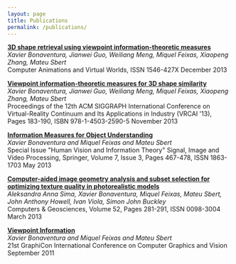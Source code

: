 ```yaml
---
layout: page
title: Publications
permalink: /publications/
---
```


[**3D shape retrieval using viewpoint information-theoretic measures**](http://onlinelibrary.wiley.com/doi/10.1002/cav.1566/abstract)  
*Xavier Bonaventura,  Jianwei Guo, Weiliang Meng, Miquel Feixas, Xiaopeng Zhang, Mateu Sbert*  
Computer Animations and Virtual Worlds, ISSN 1546-427X
December 2013

[**Viewpoint information-theoretic measures for 3D shape similarity**](http://dl.acm.org/citation.cfm?id=2534333)  
*Xavier Bonaventura,  Jianwei Guo, Weiliang Meng, Miquel Feixas, Xiaopeng Zhang, Mateu Sbert*  
Proceedings of the 12th ACM SIGGRAPH International Conference on Virtual-Reality Continuum and Its Applications in Industry (VRCAI '13), Pages 183-190, ISBN 978-1-4503-2590-5
November 2013

[**Information Measures for Object Understanding**](http://link.springer.com/article/10.1007/s11760-013-0449-y)  
*Xavier Bonaventura and Miquel Feixas and Mateu Sbert*  
Special Issue "Human Vision and Information Theory"
Signal, Image and Video Processing, Springer, Volume 7, Issue 3, Pages 467-478, ISSN 1863-1703
May 2013

[**Computer-aided image geometry analysis and subset selection for optimizing texture quality in photorealistic models**](http://www.sciencedirect.com/science/article/pii/S0098300412003743)  
*Aleksandra Anna Sima, Xavier Bonaventura,  Miquel Feixas, Mateu Sbert, John Anthony Howell, Ivan Viola, Simon John Buckley*  
Computers & Geosciences, Volume 52, Pages 281-291, ISSN 0098-3004
March 2013

[**Viewpoint Information**](https://gc2011.graphicon.ru/html/2011/conference/gc2011Bonaventura.pdf)  
*Xavier Bonaventura and Miquel Feixas and Mateu Sbert*  
21st GraphiCon International Conference on Computer Graphics and Vision
September 2011
